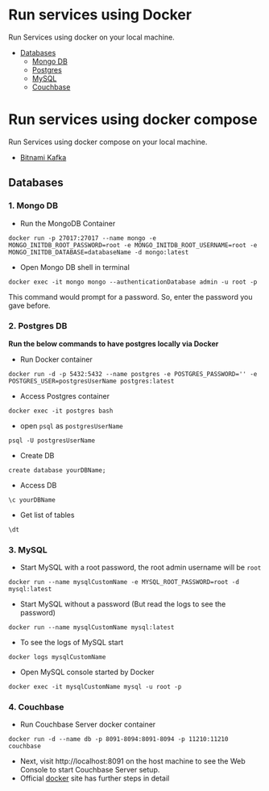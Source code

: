 # Run services using Docker

Run Services using docker on your local machine.

- [Databases](#Databases)
  - [Mongo DB](#1-Mongo-DB)
  - [Postgres](#2-Postgres-DB)
  - [MySQL](#3-MySQL)
  - [Couchbase](#4-Couchbase)

# Run services using docker compose

Run Services using docker compose on your local machine.
- [Bitnami Kafka](docker-compose/docker-compose-bitnami-kafka.yml)


## Databases

### 1. Mongo DB
* Run the MongoDB Container
```
docker run -p 27017:27017 --name mongo -e MONGO_INITDB_ROOT_PASSWORD=root -e MONGO_INITDB_ROOT_USERNAME=root -e MONGO_INITDB_DATABASE=databaseName -d mongo:latest
```
* Open Mongo DB shell in terminal
```
docker exec -it mongo mongo --authenticationDatabase admin -u root -p
```
This command would prompt for a password. So, enter the password you gave before.
### 2. Postgres DB
**Run the below commands to have postgres locally via Docker**
* Run Docker container
```
docker run -d -p 5432:5432 --name postgres -e POSTGRES_PASSWORD='' -e POSTGRES_USER=postgresUserName postgres:latest
```
* Access Postgres container
```
docker exec -it postgres bash
```
* open `psql` as `postgresUserName`
```
psql -U postgresUserName
```
* Create DB
```
create database yourDBName;
```
* Access DB
```
\c yourDBName
```
* Get list of tables
```
\dt
```
### 3. MySQL
* Start MySQL with a root password, the root admin username will be `root`
```
docker run --name mysqlCustomName -e MYSQL_ROOT_PASSWORD=root -d mysql:latest
```
* Start MySQL without a password (But read the logs to see the password)
```
docker run --name mysqlCustomName mysql:latest
```
* To see the logs of MySQL start
```
docker logs mysqlCustomName
```
* Open MySQL console started by Docker
```
docker exec -it mysqlCustomName mysql -u root -p
```
### 4. Couchbase
* Run Couchbase Server docker container
```
docker run -d --name db -p 8091-8094:8091-8094 -p 11210:11210 couchbase
```
* Next, visit http://localhost:8091 on the host machine to see the Web Console to start Couchbase Server setup.
* Official [docker](https://hub.docker.com/_/couchbase) site has further steps in detail 
